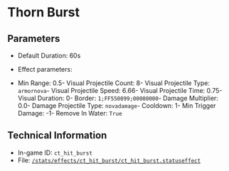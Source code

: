 # Thorn Burst

## Parameters

- Default Duration: 60s
- Effect parameters: 

- Min Range: 0.5- Visual Projectile Count: 8- Visual Projectile Type: `armornova`- Visual Projectile Speed: 6.66- Visual Projectile Time: 0.75- Visual Duration: 0- Border: `1;FF550099;00000000`- Damage Multiplier: 0.0- Damage Projectile Type: `novadamage`- Cooldown: 1- Min Trigger Damage: -1- Remove In Water: `True`

## Technical Information

- In-game ID: `ct_hit_burst`
- File: [`/stats/effects/ct_hit_burst/ct_hit_burst.statuseffect`](https://github.com/Ceterai/Enternia/blob/main/stats/effects/ct_hit_burst/ct_hit_burst.statuseffect)
